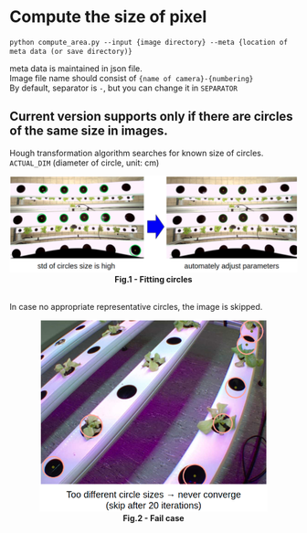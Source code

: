 # Compute the size of pixel

```
python compute_area.py --input {image directory} --meta {location of meta data (or save directory)}
```
meta data is maintained in json file. <br>
Image file name should consist of `{name of camera}-{numbering}` <br>
By default, separator is `-`, but you can change it in `SEPARATOR`

## Current version supports only if there are circles of the same size in images.

Hough transformation algorithm searches for known size of circles. `ACTUAL_DIM` (diameter of circle, unit: cm)

<div align="center">
    <img src = "demo/pixelratio_fit.png" width="700"/> <br>
    <figcaption align = "center"><b>Fig.1 - Fitting circles </b></figcaption>
</div>
<br />

In case no appropriate representative circles, the image is skipped.

<div align="center">
    <img src = "demo/pixelratio_notfit.png" width="400"/> <br>
    <figcaption align = "center"><b>Fig.2 - Fail case </b></figcaption>
</div>
<br />